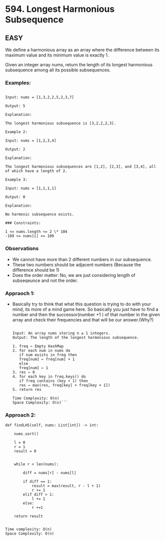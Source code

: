 # 594. Longest Harmonious Subsequence

## EASY

We define a harmonious array as an array where the difference between its maximum value and its minimum value is exactly 1.

Given an integer array nums, return the length of its longest harmonious subsequence among all its possible subsequences.

### Examples:

```Example 1:

Input: nums = [1,3,2,2,5,2,3,7]

Output: 5

Explanation:

The longest harmonious subsequence is [3,2,2,2,3].
```

```
Example 2:

Input: nums = [1,2,3,4]

Output: 2

Explanation:

The longest harmonious subsequences are [1,2], [2,3], and [3,4], all of which have a length of 2.
```

```
Example 3:

Input: nums = [1,1,1,1]

Output: 0

Explanation:

No harmonic subsequence exists.
```

```
### Constraints:

1 <= nums.length <= 2 \* 104
-109 <= nums[i] <= 109
```

### Observations

- We cannot have more than 2 different numbers in our subsequence.
- These two numbers should be adjacent numbers (Because the difference should be 1)
- Does the order matter: No, we are just considering length of subseqeunce and not the order.

### Appraoch 1:

- Basically try to think that what this question is trying to do with your mind, its more of a mind game here.
  So basically you just have to find a number and then the successor(number +1 ) of that number in the given array and check their frequencies and that will be our answer.(Why?)

  ````Algorithm findLHS(nums):

  Input: An array nums storing n ≥ 1 integers.
  Output: The length of the longest harmonious subsequence.

  1. freq ← Empty HashMap
  2. for each num in nums do
     if num exists in freq then
     freq[num] ← freq[num] + 1
     else
     freq[num] ← 1
  3. res ← 0
  4. for each key in freq.keys() do
     if freq contains (key + 1) then
     res ← max(res, freq[key] + freq[key + 1])
  5. return res

  Time Complexity: O(n)
  Space Complexity: O(n)```
  ````

### Approach 2:

    def findLHS(self, nums: List[int]) -> int:

        nums.sort()

        l = 0
        r = 1
        result = 0


        while r < len(nums):

            diff = nums[r] - nums[l]

            if diff == 1:
                result = max(result, r - l + 1)
                r += 1
            elif diff > 1:
                l += 1
            else:
                r +=1

        return result


    Time complexity: O(n)
    Space Complexity: O(n)

